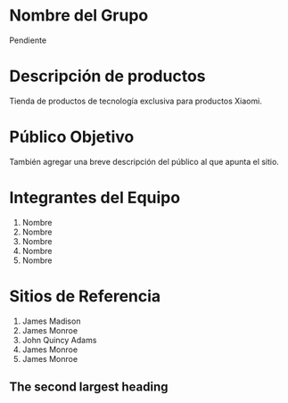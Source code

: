 # Nombre del Grupo
Pendiente

# Descripción de productos
Tienda de productos de tecnología exclusiva para productos Xiaomi.

# Público Objetivo
También agregar una breve descripción del público al que apunta el sitio.

# Integrantes del Equipo
1. Nombre 
2. Nombre
3. Nombre
4. Nombre
5. Nombre

# Sitios de Referencia
1. James Madison
2. James Monroe
3. John Quincy Adams
4. James Monroe
5. James Monroe

## The second largest heading



